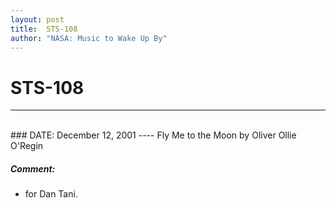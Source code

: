 ```yaml
---
layout: post
title:  STS-108
author: "NASA: Music to Wake Up By"
---
```


# STS-108
----
<br/>
### DATE: December 12, 2001
----
Fly Me to the Moon by Oliver Ollie O'Regin

##### Comment:
* for Dan Tani.
